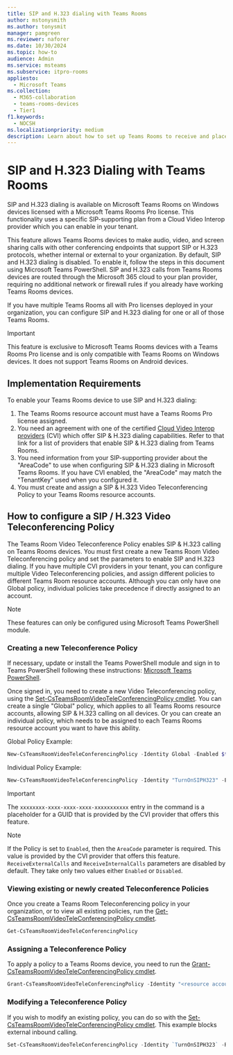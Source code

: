```yaml
---
title: SIP and H.323 dialing with Teams Rooms
author: mstonysmith
ms.author: tonysmit
manager: pamgreen
ms.reviewer: naforer
ms.date: 10/30/2024
ms.topic: how-to
audience: Admin
ms.service: msteams
ms.subservice: itpro-rooms
appliesto: 
  - Microsoft Teams
ms.collection: 
  - M365-collaboration
  - teams-rooms-devices
  - Tier1
f1.keywords: 
  - NOCSH
ms.localizationpriority: medium
description: Learn about how to set up Teams Rooms to receive and place calls using SIP and H.323.
---
```


# SIP and H.323 Dialing with Teams Rooms

SIP and H.323 dialing is available on Microsoft Teams Rooms on Windows devices licensed with a Microsoft Teams Rooms Pro license. This functionality uses a specific SIP-supporting plan from a Cloud Video Interop provider which you can enable in your tenant. 

This feature allows Teams Rooms devices to make audio, video, and screen sharing calls with other conferencing endpoints that support SIP or H.323 protocols, whether internal or external to your organization. By default, SIP and H.323 dialing is disabled. To enable it, follow the steps in this document using Microsoft Teams PowerShell. SIP and H.323 calls from Teams Rooms devices are routed through the Microsoft 365 cloud to your plan provider, requiring no additional network or firewall rules if you already have working Teams Rooms devices.

If you have multiple Teams Rooms all with Pro licenses deployed in your organization, you can configure SIP and H.323 dialing for one or all of those Teams Rooms. 

> [!IMPORTANT]
>
> This feature is exclusive to Microsoft Teams Rooms devices with a Teams Rooms Pro license and is only compatible with Teams Rooms on Windows devices. It does not support Teams Rooms on Android devices.

## Implementation Requirements

To enable your Teams Rooms device to use SIP and H.323 dialing:

1. The Teams Rooms resource account must have a Teams Rooms Pro license assigned.
2. You need an agreement with one of the certified [Cloud Video Interop providers](../cloud-video-interop.md) (CVI) which offer SIP & H.323 dialing capabilities. Refer to that link for a list of providers that enable SIP & H.323 dialing from Teams Rooms.
3. You need information from your SIP-supporting provider about the "AreaCode" to use when configuring SIP & H.323 dialing in Microsoft Teams Rooms. If you have CVI enabled, the "AreaCode" may match the "TenantKey" used when you configured it.
4. You must create and assign a SIP & H.323 Video Teleconferencing Policy to your Teams Rooms resource accounts.

## How to configure a SIP / H.323 Video Teleconferencing Policy

The Teams Room Video Teleconference Policy enables SIP & H.323 calling on Teams Rooms devices. You must first create a new Teams Room Video Teleconferencing policy and set the parameters to enable SIP and H.323 dialing. If you have multiple CVI providers in your tenant, you can configure multiple Video Teleconferencing policies, and assign different policies to different Teams Room resource accounts. Although you can only have one Global policy, individual policies take precedence if directly assigned to an account.

> [!Note]
>
> These features can only be configured using Microsoft Teams PowerShell module. 

### Creating a new Teleconference Policy

If necessary, update or install the Teams PowerShell module and sign in to Teams PowerShell following these instructions: [Microsoft Teams PowerShell](../teams-powershell-install.md). 

Once signed in, you need to create a new Video Teleconferencing policy, using the [Set-CsTeamsRoomVideoTeleConferencingPolicy cmdlet](/powershell/module/teams/set-csteamsroomvideoteleconferencingpolicy). You can create a single "Global" policy, which applies to all Teams Rooms resource accounts, allowing SIP & H.323 calling on all devices. Or you can create an individual policy, which needs to be assigned to each Teams Rooms resource account you want to have this ability.

Global Policy Example:

```PowerShell
New-CsTeamsRoomVideoTeleConferencingPolicy -Identity Global -Enabled $true -AreaCode "xxxxxxxx-xxxx-xxxx-xxxx-xxxxxxxxxxx" -ReceiveExternalCalls Enabled -ReceiveInternalCalls Enabled
```

Individual Policy Example:

```PowerShell
New-CsTeamsRoomVideoTeleConferencingPolicy -Identity "TurnOnSIPH323" -Enabled $true -AreaCode "xxxxxxxx-xxxx-xxxx-xxxx-xxxxxxxxxxx" -ReceiveExternalCalls Enabled -ReceiveInternalCalls Enabled 
```

>[!Important]
>
>The `xxxxxxxx-xxxx-xxxx-xxxx-xxxxxxxxxxx` entry in the command is a placeholder for a GUID that is provided by the CVI provider that offers this feature.

>[!Note]
>
>If the Policy is set to `Enabled`, then the `AreaCode` parameter is required. This value is provided by the CVI provider that offers this feature.
>`ReceiveExternalCalls` and `ReceiveInternalCalls` parameters are disabled by default. They take only two values either `Enabled` or `Disabled`. 

### Viewing existing or newly created Teleconference Policies
Once you create a Teams Room Teleconferencing policy in your organization, or to view all existing policies, run the [Get-CsTeamsRoomVideoTeleConferencingPolicy cmdlet](/powershell/module/teams/get-csteamsroomvideoteleconferencingpolicy).

```PowerShell
Get-CsTeamsRoomVideoTeleConferencingPolicy
```
### Assigning a Teleconference Policy
To apply a policy to a Teams Rooms device, you need to run the [Grant-CsTeamsRoomVideoTeleConferencingPolicy cmdlet](/powershell/module/teams/grant-csteamsroomvideoteleconferencingpolicy).

```PowerShell
Grant-CsTeamsRoomVideoTeleConferencingPolicy -Identity "<resource account UPN>" -PolicyName "TurnOnSIPH323"
```

### Modifying a Teleconference Policy
If you wish to modify an existing policy, you can do so with the [Set-CsTeamsRoomVideoTeleConferencingPolicy cmdlet](/powershell/module/teams/set-csteamsroomvideoteleconferencingpolicy). This example blocks external inbound calling.

```PowerShell
Set-CsTeamsRoomVideoTeleConferencingPolicy -Identity `TurnOnSIPH323` -ReceiveExternalCalls `Disabled` 
```


